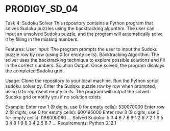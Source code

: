 # PRODIGY_SD_04

Task 4: Sudoku Solver
This repository contains a Python program that solves Sudoku puzzles using the backtracking algorithm. The user can input an unsolved Sudoku puzzle, and the program will automatically solve it by filling in the missing numbers.

Features:
User Input: The program prompts the user to input the Sudoku puzzle row by row (using 0 for empty cells).
Backtracking Algorithm: The solver uses the backtracking technique to explore possible solutions and fill in the correct numbers.
Solution Output: Once solved, the program displays the completed Sudoku grid.

Usage:
Clone the repository to your local machine.
Run the Python script sudoku_solver.py.
Enter the Sudoku puzzle row by row when prompted, using 0 to represent empty cells.
The program will output the solved Sudoku grid or notify you if no solution exists

Example:
Enter row 1 (9 digits, use 0 for empty cells): 530070000
Enter row 2 (9 digits, use 0 for empty cells): 600195000
Enter row 3 (9 digits, use 0 for empty cells): 098000060
...
Solved Sudoku:
5 3 4 6 7 8 9 1 2
6 7 2 1 9 5 3 4 8
1 9 8 3 4 2 5 6 7
...
Requirements:
Python 3.12.1
